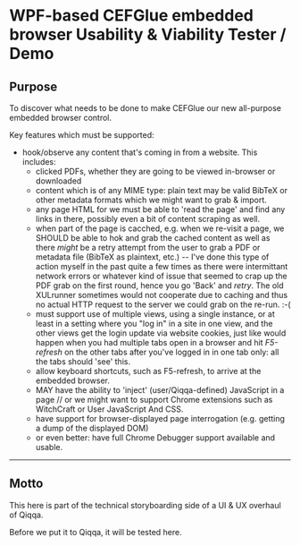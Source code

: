 ﻿# WPF-based CEFGlue embedded browser Usability & Viability Tester / Demo

## Purpose

To discover what needs to be done to make CEFGlue our new all-purpose embedded browser control.

Key features which must be supported:

- hook/observe any content that's coming in from a website. This includes:
  + clicked PDFs, whether they are going to be viewed in-browser or downloaded
  + content which is of any MIME type: plain text may be valid BibTeX or other metadata formats which we might want to grab & import.
  + any page HTML for we must be able to 'read the page' and find any links in there, possibly even a bit of content scraping as well.
  + when part of the page is cacched, e.g. when we re-visit a page, we SHOULD be able to hok and grab the cached content as well as there *might* be a retry attempt from the user to grab a PDF or metadata file (BibTeX as plaintext, etc.) -- I've done this type of action myself in the past quite a few times as there were intermittant network errors or whatever kind of issue that seemed to crap up the PDF grab on the first round, hence you go 'Back' and *retry*. The old XULrunner sometimes would not cooperate due to caching and thus no actual HTTP request to the server we could grab on the re-run. :-(
  + must support use of multiple views, using a single instance, or at least in a setting where you "log in" in a site in one view, and the other views get the login update via website cookies, just like would happen when you had multiple tabs open in a browser and hit *F5-refresh* on the other tabs after you've logged in in one tab only: all the tabs should 'see' this.
  + allow keyboard shortcuts, such as F5-refresh, to arrive at the embedded browser.
  + MAY have the ability to 'inject' (user/Qiqqa-defined) JavaScript in a page // or we might want to support Chrome extensions such as WitchCraft or User JavaScript And CSS.
  + have support for browser-displayed page interrogation (e.g. getting a dump of the displayed DOM)
  + or even better: have full Chrome Debugger support available and usable.



---

## Motto

This here is part of the technical storyboarding side of a UI & UX overhaul of Qiqqa.

Before we put it to Qiqqa, it will be tested here.
